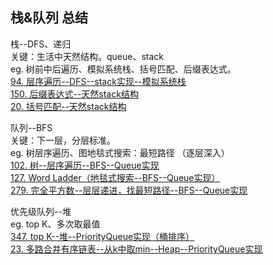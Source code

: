 ## 栈&队列 总结

栈--DFS、递归  
关键：生活中天然结构。queue、stack  
eg. 树前中后遍历、模拟系统栈、括号匹配、后缀表达式。  
[94. 层序遍历--DFS--stack实现--模拟系统栈](https://github.com/zhangbotong/LeetCode/blob/master/problems/4.%20Stack-Queue/94.%20Binary%20Tree%20Inorder%20Traversal%20(DFS%E6%80%9D%E6%83%B3--stack%E5%AE%9E%E7%8E%B0--%E4%B8%AD%E5%BA%8F%E9%81%8D%E5%8E%86-%E9%9D%9E%E9%80%92%E5%BD%92-%E6%A8%A1%E6%8B%9F%E7%B3%BB%E7%BB%9F%E6%A0%88).md)  
[150. 后缀表达式--天然stack结构](https://github.com/zhangbotong/LeetCode/blob/master/problems/4.%20Stack-Queue/150.%20Evaluate%20Reverse%20Polish%20Notation%20(stack--%E9%80%86%E6%B3%A2%E5%85%B0%E8%A1%A8%E8%BE%BE%E5%BC%8F%E8%AE%A1%E7%AE%97).md)  
[20. 括号匹配--天然stack结构](https://github.com/zhangbotong/LeetCode/blob/master/problems/4.%20Stack-Queue/20.%20Valid%20Parentheses%EF%BC%88DFS%E6%80%9D%E6%83%B3--stack%E5%AE%9E%E7%8E%B0--%E6%8B%AC%E5%8F%B7%E5%8C%B9%E9%85%8D%EF%BC%89.md)

队列--BFS  
关键：下一层，分层标准。  
eg. 树层序遍历、图地毯式搜索：最短路径 （逐层深入）  
[102. 树--层序遍历--BFS--Queue实现](https://github.com/zhangbotong/LeetCode/blob/master/problems/4.%20Stack-Queue/102.%20Binary%20Tree%20Level%20Order%20Traversal%20(BFS%E6%80%9D%E6%83%B3--queue%E5%AE%9E%E7%8E%B0--%E5%B1%82%E5%BA%8F%E9%81%8D%E5%8E%86).md)  
[127. Word Ladder（地毯式搜索--BFS--Queue实现）](https://github.com/zhangbotong/LeetCode/blob/master/problems/4.%20Stack-Queue/127.%20Word%20Ladder.md)  
[279. 完全平方数--层层递进，找最短路径--BFS--Queue实现](https://github.com/zhangbotong/LeetCode/blob/master/problems/4.%20Stack-Queue/279.%20Perfect%20Squares%20(%E5%AE%8C%E5%85%A8%E5%B9%B3%E6%96%B9%E6%95%B0--BFS).md)

优先级队列--堆  
eg. top K、多次取最值  
[347. top K--堆--PriorityQueue实现（桶排序）](https://github.com/zhangbotong/LeetCode/blob/master/problems/4.%20Stack-Queue/347.%20Top%20K%20Frequent%20Elements(%E5%89%8Dk%E6%9C%80%E5%A4%A7%E5%85%83%E7%B4%A0).md)  
[23. 多路合并有序链表--从k中取min--Heap--PriorityQueue实现](https://github.com/zhangbotong/LeetCode/blob/master/problems/4.%20Stack-Queue/23.%20Merge%20k%20Sorted%20Lists%20(%E5%A4%9A%E8%B7%AF%E5%90%88%E5%B9%B6%E6%9C%89%E5%BA%8F%E9%93%BE%E8%A1%A8).md)
